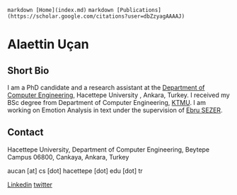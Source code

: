 ```markdown [Home](index.md)```  ```markdown [Publications](https://scholar.google.com/citations?user=dbZzyagAAAAJ) ```

# Alaettin Uçan

## Short Bio
I am a PhD candidate and a research assistant at the [Department of Computer Engineering](http://cs.hacettepe.edu.tr/), Hacettepe University , Ankara, Turkey. I received my BSc degree from Department of Computer Engineering, [KTMU](http://manas.edu.kg/). I am working on Emotion Analysis in text under the supervision of [Ebru SEZER](http://yunus.hacettepe.edu.tr/~ebru/).

## Contact

Hacettepe University,
Department of Computer Engineering,
Beytepe Campus 06800, Cankaya,
Ankara, Turkey

aucan [at] cs [dot] hacettepe [dot] edu [dot] tr

[Linkedin](https://www.linkedin.com/in/alaettin-ucan/)
[twitter](https://twitter.com/alaattinucn)
